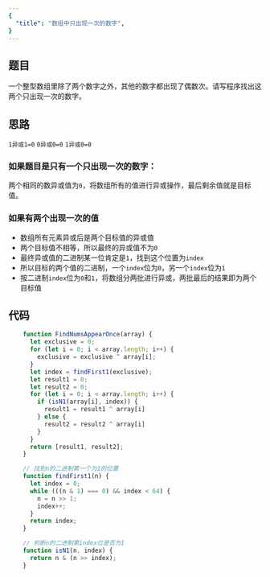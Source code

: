 ```yaml
---
{
  "title": "数组中只出现一次的数字",
}
---
```



## 题目

 一个整型数组里除了两个数字之外，其他的数字都出现了偶数次。请写程序找出这两个只出现一次的数字。

## 思路

 `1异或1=0`  `0异或0=0`  `1异或0=0`

### 如果题目是只有一个只出现一次的数字：

两个相同的数异或值为`0`，将数组所有的值进行异或操作，最后剩余值就是目标值。

### 如果有两个出现一次的值

- 数组所有元素异或后是两个目标值的异或值
- 两个目标值不相等，所以最终的异或值不为`0`
- 最终异或值的二进制某一位肯定是`1`，找到这个位置为`index`
- 所以目标的两个值的二进制，一个`index`位为`0`，另一个`index`位为`1`
- 按二进制`index`位为`0`和`1`，将数组分两批进行异或，两批最后的结果即为两个目标值

## 代码

```js
    function FindNumsAppearOnce(array) {
      let exclusive = 0;
      for (let i = 0; i < array.length; i++) {
        exclusive = exclusive ^ array[i];
      }
      let index = findFirst1(exclusive);
      let result1 = 0;
      let result2 = 0;
      for (let i = 0; i < array.length; i++) {
        if (isN1(array[i], index)) {
          result1 = result1 ^ array[i]
        } else {
          result2 = result2 ^ array[i]
        }
      }
      return [result1, result2];
    }

    // 找到n的二进制第一个为1的位置
    function findFirst1(n) {
      let index = 0;
      while (((n & 1) === 0) && index < 64) {
        n = n >> 1;
        index++;
      }
      return index;
    }

    // 判断n的二进制第index位是否为1
    function isN1(n, index) {
      return n & (n >> index);
    }
```